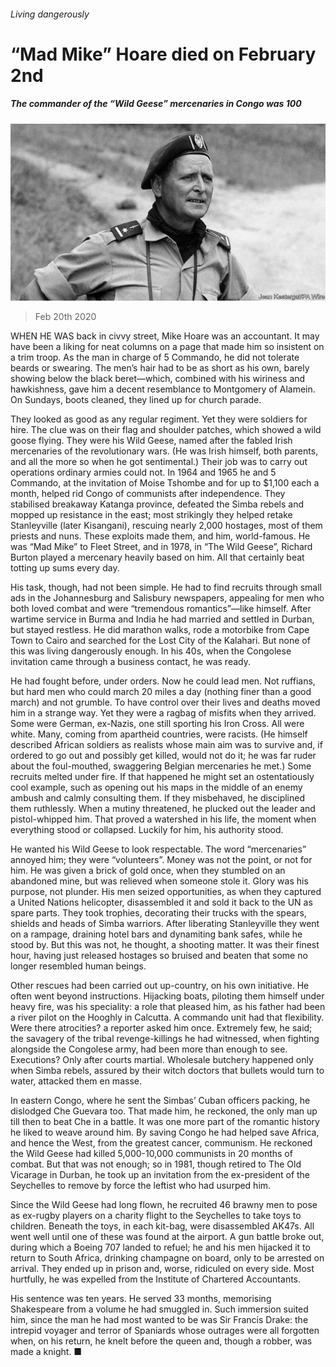 ###### Living dangerously

# “Mad Mike” Hoare died on February 2nd 

##### The commander of the “Wild Geese” mercenaries in Congo was 100 

![image](images/20200222_OBP001_1.jpg) 

> Feb 20th 2020 

WHEN HE WAS back in civvy street, Mike Hoare was an accountant. It may have been a liking for neat columns on a page that made him so insistent on a trim troop. As the man in charge of 5 Commando, he did not tolerate beards or swearing. The men’s hair had to be as short as his own, barely showing below the black beret—which, combined with his wiriness and hawkishness, gave him a decent resemblance to Montgomery of Alamein. On Sundays, boots cleaned, they lined up for church parade.

They looked as good as any regular regiment. Yet they were soldiers for hire. The clue was on their flag and shoulder patches, which showed a wild goose flying. They were his Wild Geese, named after the fabled Irish mercenaries of the revolutionary wars. (He was Irish himself, both parents, and all the more so when he got sentimental.) Their job was to carry out operations ordinary armies could not. In 1964 and 1965 he and 5 Commando, at the invitation of Moise Tshombe and for up to $1,100 each a month, helped rid Congo of communists after independence. They stabilised breakaway Katanga province, defeated the Simba rebels and mopped up resistance in the east; most strikingly they helped retake Stanleyville (later Kisangani), rescuing nearly 2,000 hostages, most of them priests and nuns. These exploits made them, and him, world-famous. He was “Mad Mike” to Fleet Street, and in 1978, in “The Wild Geese”, Richard Burton played a mercenary heavily based on him. All that certainly beat totting up sums every day.


His task, though, had not been simple. He had to find recruits through small ads in the Johannesburg and Salisbury newspapers, appealing for men who both loved combat and were “tremendous romantics”—like himself. After wartime service in Burma and India he had married and settled in Durban, but stayed restless. He did marathon walks, rode a motorbike from Cape Town to Cairo and searched for the Lost City of the Kalahari. But none of this was living dangerously enough. In his 40s, when the Congolese invitation came through a business contact, he was ready.

He had fought before, under orders. Now he could lead men. Not ruffians, but hard men who could march 20 miles a day (nothing finer than a good march) and not grumble. To have control over their lives and deaths moved him in a strange way. Yet they were a ragbag of misfits when they arrived. Some were German, ex-Nazis, one still sporting his Iron Cross. All were white. Many, coming from apartheid countries, were racists. (He himself described African soldiers as realists whose main aim was to survive and, if ordered to go out and possibly get killed, would not do it; he was far ruder about the foul-mouthed, swaggering Belgian mercenaries he met.) Some recruits melted under fire. If that happened he might set an ostentatiously cool example, such as opening out his maps in the middle of an enemy ambush and calmly consulting them. If they misbehaved, he disciplined them ruthlessly. When a mutiny threatened, he plucked out the leader and pistol-whipped him. That proved a watershed in his life, the moment when everything stood or collapsed. Luckily for him, his authority stood.

He wanted his Wild Geese to look respectable. The word “mercenaries” annoyed him; they were “volunteers”. Money was not the point, or not for him. He was given a brick of gold once, when they stumbled on an abandoned mine, but was relieved when someone stole it. Glory was his purpose, not plunder. His men seized opportunities, as when they captured a United Nations helicopter, disassembled it and sold it back to the UN as spare parts. They took trophies, decorating their trucks with the spears, shields and heads of Simba warriors. After liberating Stanleyville they went on a rampage, draining hotel bars and dynamiting bank safes, while he stood by. But this was not, he thought, a shooting matter. It was their finest hour, having just released hostages so bruised and beaten that some no longer resembled human beings.

Other rescues had been carried out up-country, on his own initiative. He often went beyond instructions. Hijacking boats, piloting them himself under heavy fire, was his speciality: a role that pleased him, as his father had been a river pilot on the Hooghly in Calcutta. A commando unit had that flexibility. Were there atrocities? a reporter asked him once. Extremely few, he said; the savagery of the tribal revenge-killings he had witnessed, when fighting alongside the Congolese army, had been more than enough to see. Executions? Only after courts martial. Wholesale butchery happened only when Simba rebels, assured by their witch doctors that bullets would turn to water, attacked them en masse.

In eastern Congo, where he sent the Simbas’ Cuban officers packing, he dislodged Che Guevara too. That made him, he reckoned, the only man up till then to beat Che in a battle. It was one more part of the romantic history he liked to weave around him. By saving Congo he had helped save Africa, and hence the West, from the greatest cancer, communism. He reckoned the Wild Geese had killed 5,000-10,000 communists in 20 months of combat. But that was not enough; so in 1981, though retired to The Old Vicarage in Durban, he took up an invitation from the ex-president of the Seychelles to remove by force the leftist who had usurped him.

Since the Wild Geese had long flown, he recruited 46 brawny men to pose as ex-rugby players on a charity flight to the Seychelles to take toys to children. Beneath the toys, in each kit-bag, were disassembled AK47s. All went well until one of these was found at the airport. A gun battle broke out, during which a Boeing 707 landed to refuel; he and his men hijacked it to return to South Africa, drinking champagne on board, only to be arrested on arrival. They ended up in prison and, worse, ridiculed on every side. Most hurtfully, he was expelled from the Institute of Chartered Accountants.

His sentence was ten years. He served 33 months, memorising Shakespeare from a volume he had smuggled in. Such immersion suited him, since the man he had most wanted to be was Sir Francis Drake: the intrepid voyager and terror of Spaniards whose outrages were all forgotten when, on his return, he knelt before the queen and, though a robber, was made a knight. ■

